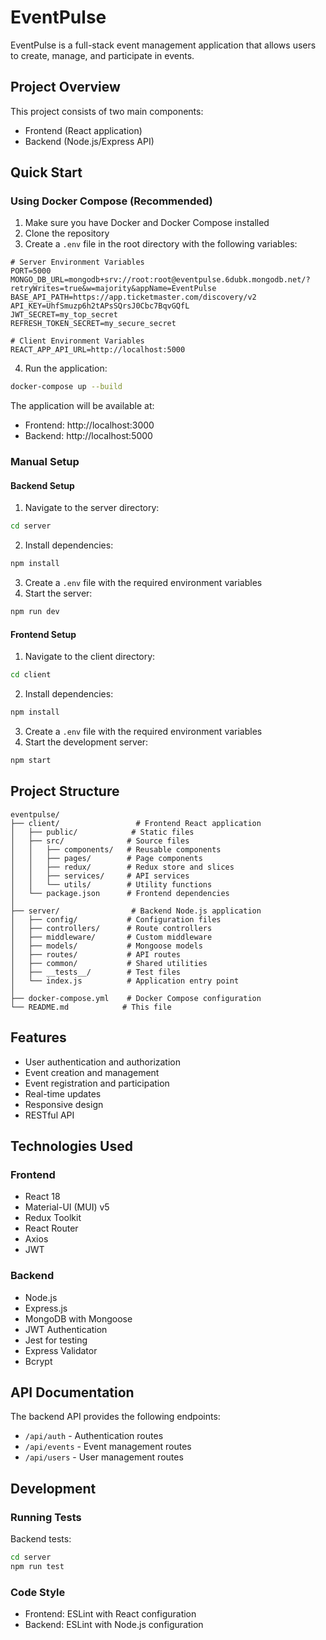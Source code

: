 # EventPulse

EventPulse is a full-stack event management application that allows users to create, manage, and participate in events.

## Project Overview

This project consists of two main components:

- Frontend (React application)
- Backend (Node.js/Express API)

## Quick Start

### Using Docker Compose (Recommended)

1. Make sure you have Docker and Docker Compose installed
2. Clone the repository
3. Create a `.env` file in the root directory with the following variables:

```
# Server Environment Variables
PORT=5000
MONGO_DB_URL=mongodb+srv://root:root@eventpulse.6dubk.mongodb.net/?retryWrites=true&w=majority&appName=EventPulse
BASE_API_PATH=https://app.ticketmaster.com/discovery/v2
API_KEY=UhfSmuzp6h2tAPsSQrsJ0Cbc7BqvGQfL
JWT_SECRET=my_top_secret
REFRESH_TOKEN_SECRET=my_secure_secret

# Client Environment Variables
REACT_APP_API_URL=http://localhost:5000
```

4. Run the application:

```bash
docker-compose up --build
```

The application will be available at:

- Frontend: http://localhost:3000
- Backend: http://localhost:5000

### Manual Setup

#### Backend Setup

1. Navigate to the server directory:

```bash
cd server
```

2. Install dependencies:

```bash
npm install
```

3. Create a `.env` file with the required environment variables
4. Start the server:

```bash
npm run dev
```

#### Frontend Setup

1. Navigate to the client directory:

```bash
cd client
```

2. Install dependencies:

```bash
npm install
```

3. Create a `.env` file with the required environment variables
4. Start the development server:

```bash
npm start
```

## Project Structure

```
eventpulse/
├── client/                 # Frontend React application
│   ├── public/            # Static files
│   ├── src/              # Source files
│   │   ├── components/   # Reusable components
│   │   ├── pages/        # Page components
│   │   ├── redux/        # Redux store and slices
│   │   ├── services/     # API services
│   │   └── utils/        # Utility functions
│   └── package.json      # Frontend dependencies
│
├── server/                # Backend Node.js application
│   ├── config/           # Configuration files
│   ├── controllers/      # Route controllers
│   ├── middleware/       # Custom middleware
│   ├── models/           # Mongoose models
│   ├── routes/           # API routes
│   ├── common/           # Shared utilities
│   ├── __tests__/        # Test files
│   └── index.js          # Application entry point
│
├── docker-compose.yml    # Docker Compose configuration
└── README.md            # This file
```

## Features

- User authentication and authorization
- Event creation and management
- Event registration and participation
- Real-time updates
- Responsive design
- RESTful API

## Technologies Used

### Frontend

- React 18
- Material-UI (MUI) v5
- Redux Toolkit
- React Router
- Axios
- JWT

### Backend

- Node.js
- Express.js
- MongoDB with Mongoose
- JWT Authentication
- Jest for testing
- Express Validator
- Bcrypt

## API Documentation

The backend API provides the following endpoints:

- `/api/auth` - Authentication routes
- `/api/events` - Event management routes
- `/api/users` - User management routes

## Development

### Running Tests

Backend tests:

```bash
cd server
npm run test
```

### Code Style

- Frontend: ESLint with React configuration
- Backend: ESLint with Node.js configuration
